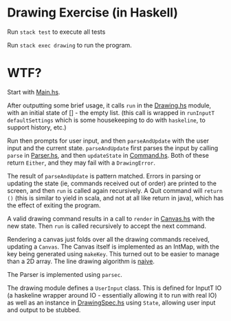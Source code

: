 # Drawing Exercise (in Haskell)

Run `stack test` to execute all tests

Run `stack exec drawing` to run the program.

# WTF?

Start with [Main.hs](main/Main.hs). 

After outputting some brief usage, it calls `run` in the [Drawing.hs](app/Drawing.hs) module, with an initial state of [] - the empty list.
(this call is wrapped in `runInputT defaultSettings` which is some housekeeping to do with `haskeline`, to support history, etc.)

Run then prompts for user input, and then `parseAndUpdate` with the user input and the current state. `parseAndUpdate` first parses the input by calling `parse` in [Parser.hs](app/Parser.hs), and then `updateState` in [Command.hs](app/Commands.hs). Both of these return `Either`, and they may fail with a `DrawingError`.

The result of `parseAndUpdate` is pattern matched. Errors in parsing or updating the state (ie, commands received out of order) are printed to the screen, and then `run` is called again recursively. A Quit command will `return ()` (this is similar to yield in scala, and not at all like return in java), which has the effect of exiting the program. 

A valid drawing command results in a call to `render` in [Canvas.hs](app/Canvas.hs) with the new state. Then `run` is called recursively to accept the next command. 
  
Rendering a canvas just folds over all the drawing commands received, updating a `Canvas`. The Canvas itself is implemented as an IntMap, with the key being generated using `makeKey`. This turned out to be easier to manage than a 2D array. The line drawing algorithm is [naive](https://en.wikipedia.org/wiki/Line_drawing_algorithm).

The Parser is implemented using `parsec`.

The drawing module defines a `UserInput` class. This is defined for InputT IO (a haskeline wrapper around IO - essentially allowing it to run with real IO) as well as an instance in [DrawingSpec.hs](test/DrawingSpec.hs) using `State`, allowing user input and output to be stubbed.
